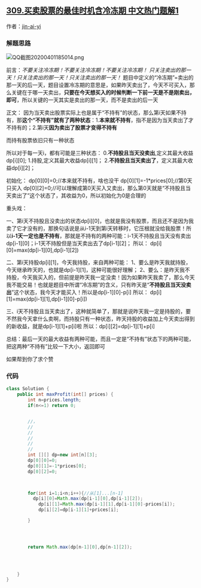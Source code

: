 ## [309.买卖股票的最佳时机含冷冻期 中文热门题解1](https://leetcode.cn/problems/best-time-to-buy-and-sell-stock-with-cooldown/solutions/100000/fei-zhuang-tai-ji-de-dpjiang-jie-chao-ji-tong-su-y)

作者：[jin-ai-yi](https://leetcode.cn/u/jin-ai-yi)

### 解题思路
![QQ截图20200401185014.png](https://pic.leetcode-cn.com/1240bd0daa1e2627e974bf2c66beb98859ac89059399164b32a64d5942219e68-QQ%E6%88%AA%E5%9B%BE20200401185014.png)

前言：*不要关注冷冻期！不要关注冷冻期！不要关注冷冻期！*
      *只关注卖出的那一天！只关注卖出的那一天！只关注卖出的那一天！*
题目中定义的“冷冻期”=卖出的那一天的后一天，题目设置冷冻期的意思是，如果昨天卖出了，今天不可买入，那么关键在于哪一天卖出，**只要在今天想买入的时候判断一下前一天是不是刚卖出，即可**，所以关键的一天其实是卖出的那一天，而不是卖出的后一天

正文：
因为当天卖出股票实际上也是属于“不持有”的状态，那么第i天如果不持有，那**这个“不持有”就有了两种状态**：1.**本来就不持有**，指不是因为当天卖出了才不持有的；2.第i天**因为卖出了股票才变得不持有**

而持有股票依旧只有一种状态

所以对于每一天i，都有可能是三种状态：
0.**不持股且当天没卖出**,定义其最大收益dp[i][0];
1.持股,定义其最大收益dp[i][1]；
2.**不持股且当天卖出了**，定义其最大收益dp[i][2]；

初始化：
dp[0][0]=0;//本来就不持有，啥也没干
dp[0][1]=-1*prices[0];//第0天只买入
dp[0][2]=0;//可以理解成第0天买入又卖出，那么第0天就是“不持股且当天卖出了”这个状态了，其收益为0，所以初始化为0是合理的

重头戏：

一、第i天不持股且没卖出的状态dp[i][0]，也就是我没有股票，而且还不是因为我卖了它才没有的，那换句话说是从i-1天到第i天转移时，它压根就没给我股票！所以**i-1天一定也是不持有**，那就是不持有的两种可能：i-1天不持股且当天没有卖出dp[i-1][0]；i-1天不持股但是当天卖出去了dp[i-1][2]；
        所以： dp[i][0]=max(dp[i-1][0],dp[i-1][2])
       
二、第i天持股dp[i][1]，今天我持股，来自两种可能：
        1、要么是昨天我就持股，今天继承昨天的，也就是dp[i-1][1]，这种可能很好理解；
        2、要么：是昨天我不持股，今天我买入的，但前提是昨天我一定没卖！因为如果昨天我卖了，那么今天我不能交易！也就是题目中所谓“冷冻期”的含义，只有昨天是“**不持股且当天没卖出**”这个状态，我今天才能买入！所以是dp[i-1][0]-p[i]
        所以： dp[i][1]=max(dp[i-1][1],dp[i-1][0]-p[i])
        
三、i天不持股且当天卖出了，这种就简单了，那就是说昨天我一定是持股的，要不然我今天拿什么卖啊，而持股只有一种状态，昨天持股的收益加上今天卖出得到的新收益，就是dp[i-1][1]+p[i]啦
        所以：dp[i][2]=dp[i-1][1]+p[i]
        
总结：最后一天的最大收益有两种可能，而且一定是“不持有”状态下的两种可能，把这两种“不持有”比较一下大小，返回即可


如果帮到你了求个赞
### 代码

```java
class Solution {
    public int maxProfit(int[] prices) {
        int n=prices.length;
        if(n<=1) return 0;


        //，
        //
        //
        //
        //
        //
        int [][] dp=new int[n][3];
        dp[0][0]=0;
        dp[0][1]=-1*prices[0];
        dp[0][2]=0;

       

        for(int i=1;i<n;i++){//从[1]...[n-1]
          dp[i][0]=Math.max(dp[i-1][0],dp[i-1][2]);
            dp[i][1]=Math.max(dp[i-1][1],dp[i-1][0]-prices[i]);
            dp[i][2]=dp[i-1][1]+prices[i];

        }




        return Math.max(dp[n-1][0],dp[n-1][2]);

       
       

    }
}
```